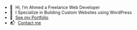 - 👋&numsp;Hi, I’m Ahmed a Freelance Web Developer
- 🔬&numsp;I Specialize in Building Custom Websites using WordPress
- 💼&numsp;<a href="https://macdeesh.github.io/portfolio/" rel="nofollow">See my Portfolio</a>
- 📬&numsp;<a href="mailto:metamac@gmail.com" rel="nofollow">Contact me</a>

<!---
macdeesh/macdeesh is a ✨ special ✨ repository because its `README.md` (this file) appears on your GitHub profile.
You can click the Preview link to take a look at your changes.
--->
